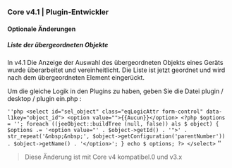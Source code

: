### Core v4.1 | Plugin-Entwickler

#### Optionale Änderungen

##### Liste der übergeordneten Objekte

In v4.1 Die Anzeige der Auswahl des übergeordneten Objekts eines Geräts wurde überarbeitet und vereinheitlicht. Die Liste ist jetzt geordnet und wird nach dem übergeordneten Element eingerückt.

Um die gleiche Logik in den Plugins zu haben, geben Sie die Datei plugin / desktop / plugin ein.php :

`` ''php
<select id="sel_object" class="eqLogicAttr form-control" data-l1key="object_id">
	<option value="">{{Aucun}}</option>
	<?php
	$options = '';
	foreach ((jeeObject::buildTree (null, false)) als $ object) {
		$options .= '<option value="' . $object->getId() . '">' . str_repeat('&nbsp;&nbsp;', $object->getConfiguration('parentNumber')) . $object->getName() . '</option>';
	}
	echo $ options;
	?>
</select>
`` ''

> Diese Änderung ist mit Core v4 kompatibel.0 und v3.x

